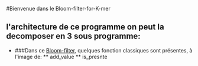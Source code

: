 #Bienvenue dans le Bloom-filter-for-K-mer

## l'architecture de ce programme on peut la decomposer en 3 sous programme:
* ###Dans ce [Bloom-filter](https://github.com/meddadel/Bloom-filter-for-K-mer/blob/master/bloomFilter.cpp), quelques fonction classiques sont présentes, à l'image de:
** add_value
** is_presnte

